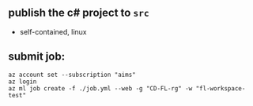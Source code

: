 ## publish the c# project to `src`

- self-contained, linux

## submit job:

```
az account set --subscription "aims"
az login
az ml job create -f ./job.yml --web -g "CD-FL-rg" -w "fl-workspace-test"
```